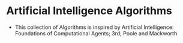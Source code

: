 # Artificial Intelligence Algorithms

* This collection of Algorithms is inspired by Artificial Intelligence: Foundations of Computational Agents; 3rd; Poole and Mackworth
